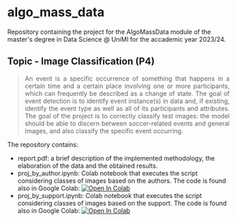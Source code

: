 # algo_mass_data
Repository containing the project for the AlgoMassData module of the master's degree in Data Science @ UniMI for the accademic year 2023/24.

## Topic - Image Classification (P4)

> <p align="justify"> An event is a specific occurrence of something that happens in a certain time and a certain place involving one or more participants, which can frequently be described as a change of state. The goal of event detection is to identify event instance(s) in data and, if existing, identify the event type as well as all of its participants and attributes. The goal of the project is to correctly classify test images: the model should be able to discern between soccer-related events and general images, and also classify the specific event occurring.</p>

The repository contains:
- report.pdf: a brief description of the implemented methodology, the elaboration of the data and the obtained results.
- proj_by_author.ipynb: Colab notebook that executes the script considering classes of images based on the authors. The code is found also in Google Colab: [![Open In Colab](https://colab.research.google.com/assets/colab-badge.svg)](https://colab.research.google.com/drive/1PZKN767Q3umykUFHULIHRwboT60ygZxZ#scrollTo=v1JandxxafPs)
- proj_by_support.ipynb: Colab notebook that executes the script considering classes of images based on the support. The code is found also in Google Colab: [![Open In Colab](https://colab.research.google.com/assets/colab-badge.svg)](https://colab.research.google.com/drive/1zV1bFAUw--8TBnguqF0hxSW7DIlVNSfQ)
